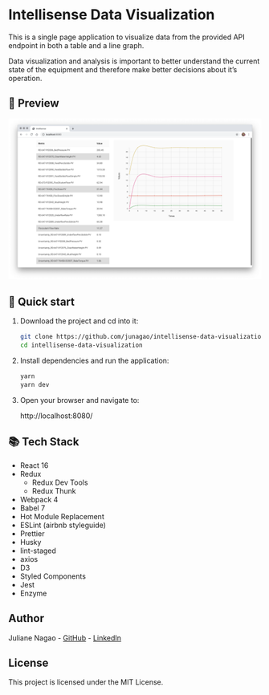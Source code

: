 # Intellisense Data Visualization

This is a single page application to visualize data from the provided API endpoint in both a table and a line graph.

Data visualization and analysis is important to better understand the current state of the equipment and therefore make better decisions about it’s operation.

## 👀 Preview

![intellisense-png](./assets/intellisense-preview.png)

## 🚀 Quick start

1. Download the project and cd into it:

   ```bash
   git clone https://github.com/junagao/intellisense-data-visualization.git
   cd intellisense-data-visualization
   ```

2. Install dependencies and run the application:

   ```bash
   yarn
   yarn dev
   ```

3. Open your browser and navigate to:

   http://localhost:8080/

## 📚 Tech Stack

- React 16
- Redux
  - Redux Dev Tools
  - Redux Thunk
- Webpack 4
- Babel 7
- Hot Module Replacement
- ESLint (airbnb styleguide)
- Prettier
- Husky
- lint-staged
- axios
- D3
- Styled Components
- Jest
- Enzyme

## Author

Juliane Nagao - [GitHub](https://github.com/junagao) - [LinkedIn](https://www.linkedin.com/in/junagao/)

## License

This project is licensed under the MIT License.
